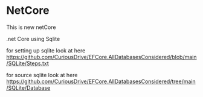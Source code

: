 # NetCore
This is new netCore


.net Core using Sqlite


for setting up sqlite look at here
https://github.com/CuriousDrive/EFCore.AllDatabasesConsidered/blob/main/SQLite/Steps.txt

for source sqlite look at here
https://github.com/CuriousDrive/EFCore.AllDatabasesConsidered/tree/main/SQLite/Database
